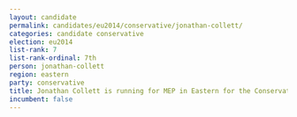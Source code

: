 ```yaml
---
layout: candidate
permalink: candidates/eu2014/conservative/jonathan-collett/
categories: candidate conservative
election: eu2014
list-rank: 7
list-rank-ordinal: 7th
person: jonathan-collett
region: eastern
party: conservative
title: Jonathan Collett is running for MEP in Eastern for the Conservative Party
incumbent: false
---
```

